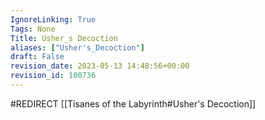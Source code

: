 ```yaml
---
IgnoreLinking: True
Tags: None
Title: Usher_s Decoction
aliases: ["Usher's_Decoction"]
draft: False
revision_date: 2023-05-13 14:48:56+00:00
revision_id: 100736
---
```


#REDIRECT [[Tisanes of the Labyrinth#Usher's Decoction]]
